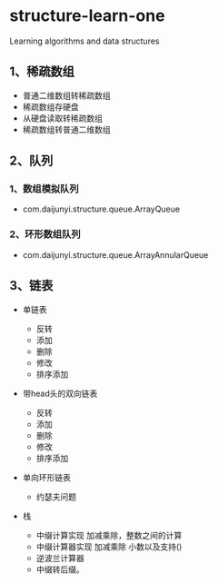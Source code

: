# structure-learn-one
Learning algorithms and data structures

## 1、稀疏数组
- 普通二维数组转稀疏数组
- 稀疏数组存硬盘
- 从硬盘读取转稀疏数组
- 稀疏数组转普通二维数组

## 2、队列
### 1、数组模拟队列
- com.daijunyi.structure.queue.ArrayQueue
### 2、环形数组队列
- com.daijunyi.structure.queue.ArrayAnnularQueue

## 3、链表
- 单链表
    - 反转
    - 添加
    - 删除
    - 修改
    - 排序添加
- 带head头的双向链表
    - 反转
    - 添加
    - 删除
    - 修改
    - 排序添加
- 单向环形链表
    - 约瑟夫问题
    
- 栈
    - 中缀计算实现 加减乘除，整数之间的计算
    - 中缀计算器实现 加减乘除 小数以及支持()
    - 逆波兰计算器
    - 中缀转后缀。
